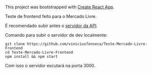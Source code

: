 This project was bootstrapped with [Create React App](https://github.com/facebookincubator/create-react-app).

Teste de frontend feito para o Mercado Livre.

É recomendado subir antes o [servidor da API](https://github.com/viniciusfonseca/Teste-Mercado-Livre-Backend).

Comando para subir o servidor de dev localmente:

```
git clone https://github.com/viniciusfonseca/Teste-Mercado-Livre-Frontend
cd Teste-Mercado-Livre-Frontend
npm install && npm start
```

Com isso o servidor escutará na porta 3000.